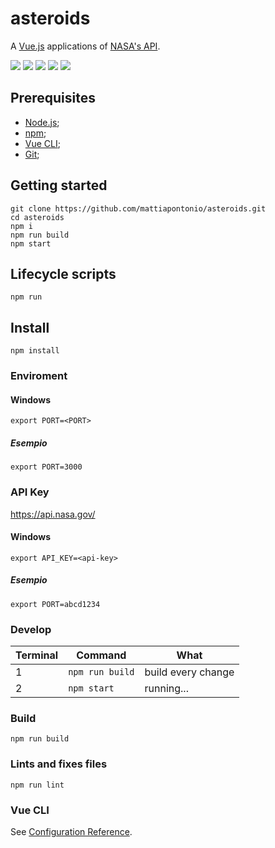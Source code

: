 # asteroids

A [Vue.js](https://vuejs.org) applications of [NASA's API](https://api.nasa.gov).

![](https://img.shields.io/github/issues/mattiapontonio/asteroids)
![](https://img.shields.io/github/forks/mattiapontonio/asteroids)
![](https://img.shields.io/github/stars/mattiapontonio/asteroids)
![](https://img.shields.io/github/license/mattiapontonio/asteroids)
![](https://img.shields.io/github/issues/mattiapontonio/asteroids)

## Prerequisites

- [Node.js](https://nodejs.org/en/);
- [npm](https://www.npmjs.com);
- [Vue CLI](https://cli.vuejs.org/);
- [Git](https://git-scm.com/);

## Getting started
```shell
git clone https://github.com/mattiapontonio/asteroids.git
cd asteroids
npm i
npm run build
npm start
```

## Lifecycle scripts
```shell
npm run
```

## Install
```shell
npm install
```
### Enviroment

#### Windows
```shell
export PORT=<PORT>
```

##### Esempio

```shell
export PORT=3000
```

### API Key
https://api.nasa.gov/

#### Windows
```shell
export API_KEY=<api-key>
```

##### Esempio

```shell
export PORT=abcd1234
```

### Develop
|Terminal|Command|What|
|-|-|-|
|1|`npm run build`|build every change|
|2|`npm start`|running...|

### Build
```shell
npm run build
```

### Lints and fixes files
```shell
npm run lint
```

### Vue CLI
See [Configuration Reference](https://cli.vuejs.org/config/).
